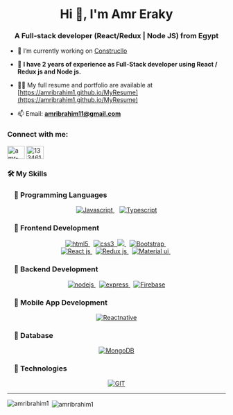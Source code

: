<h1 align="center">Hi 👋, I'm Amr Eraky</h1>
<h3 align="center">A Full-stack developer (React/Redux | Node JS) from Egypt</h3>

- 🔭 I’m currently working on [Construcllo](https://www.construcllo.com/)

- 💬 **I have 2 years of experience as Full-Stack developer using React / Redux js and Node js.**

- 👨‍💻 My full resume and portfolio are available at [https://amribrahim1.github.io/MyResume](https://amribrahim1.github.io/MyResume)

- 📫 Email: **amribrahim11@gmail.com**

<h3 align="left">Connect with me:</h3>
<p align="left">
<a href="https://linkedin.com/in/amr-eraky" target="blank"><img align="center" src="https://raw.githubusercontent.com/rahuldkjain/github-profile-readme-generator/master/src/images/icons/Social/linked-in-alt.svg" alt="amr-eraky" height="30" width="40" /></a>
<a href="https://stackoverflow.com/users/13346156" target="blank"><img align="center" src="https://raw.githubusercontent.com/rahuldkjain/github-profile-readme-generator/master/src/images/icons/Social/stack-overflow.svg" alt="13346156" height="30" width="40" /></a>
</p>

### 🛠️ My Skills
<h3 align="left">&nbsp;&nbsp;&nbsp;&nbsp;🔵 Programming Languages</h3>
<div align="center">
<a href="https://developer.mozilla.org/en-US/docs/Web/JavaScript" target="_blank" rel="noreferrer"> <img src="https://img.shields.io/badge/JavaScript-323330?style=for-the-badge&logo=javascript&logoColor=F7DF1E" alt="Javascript" /> </a>&nbsp;&nbsp;
<a href="https://www.typescriptlang.org/" target="_blank" rel="noreferrer"><img src="https://img.shields.io/badge/TypeScript-007ACC?style=for-the-badge&logo=typescript&logoColor=white" alt="Typescript" /> </a>
</div>
<h3 align="left">&nbsp;&nbsp;&nbsp;&nbsp;🔵 Frontend Development</h3>
<div align="center">
  <a href="https://www.w3.org/html/" target="_blank" rel="noreferrer"> <img src="https://img.shields.io/badge/HTML5-E34F26?style=for-the-badge&logo=html5&logoColor=white" alt="html5"/> </a>&nbsp;
</a> <a href="https://www.w3schools.com/css/" target="_blank" rel="noreferrer"> <img src="https://img.shields.io/badge/CSS3-1572B6?style=for-the-badge&logo=css3&logoColor=white" alt="css3" />&nbsp;
<a href="https://sass-lang.com" target="_blank" rel="noreferrer"> <img src="https://img.shields.io/badge/Sass-CC6699?style=for-the-badge&logo=sass&logoColor=white" /> </a>&nbsp;
  <a href="https://getbootstrap.com" target="_blank" rel="noreferrer"> <img src="https://img.shields.io/badge/Bootstrap-563D7C?style=for-the-badge&logo=bootstrap&logoColor=white" alt='Bootstrap' /> </a>&nbsp;
  <br />
  <a href="https://reactjs.org/" target="_blank" rel="noreferrer"> <img src="https://img.shields.io/badge/React-20232A?style=for-the-badge&logo=react&logoColor=61DAFB" alt='React js' /> </a>&nbsp;
  <a href="https://reactjs.org/" target="_blank" rel="noreferrer"> <img src="https://img.shields.io/badge/Redux-593D88?style=for-the-badge&logo=redux&logoColor=white" alt='Redux js' /> </a>&nbsp;
  <a href="https://mui.com/" target="_blank" rel="noreferrer"> <img src="https://img.shields.io/badge/Material%20UI-007FFF?style=for-the-badge&logo=mui&logoColor=white" alt='Material ui' /> </a>&nbsp;
</div>
<h3 align="left">&nbsp;&nbsp;&nbsp;&nbsp;🔵 Backend Development</h3>
<div align="center">
<a href="https://nodejs.org" target="_blank" rel="noreferrer"> <img src="https://img.shields.io/badge/Node.js-339933?style=for-the-badge&logo=nodedotjs&logoColor=white" alt="nodejs"/> </a>&nbsp;
  <a href="https://expressjs.com" target="_blank" rel="noreferrer"> <img src="https://img.shields.io/badge/Express.js-000000?style=for-the-badge&logo=express&logoColor=white" alt="express" /> </a>&nbsp;
  <a href="https://firebase.google.com/" target="_blank" rel="noreferrer"> <img src="https://img.shields.io/badge/firebase-ffca28?style=for-the-badge&logo=firebase&logoColor=black" alt="Firebase" /> </a>
</div>
<h3 align="left">&nbsp;&nbsp;&nbsp;&nbsp;🔵 Mobile App Development</h3>
<div align="center">
<a href="https://reactnative.dev/" target="_blank" rel="noreferrer"> <img src="https://img.shields.io/badge/React_Native-20232A?style=for-the-badge&logo=react&logoColor=61DAFB" alt="Reactnative" /> </a>
</div>
<h3 align="left">&nbsp;&nbsp;&nbsp;&nbsp;🔵 Database</h3>
<div align="center">
<a href="https://www.mongodb.com/" target="_blank" rel="noreferrer"> <img src="https://img.shields.io/badge/mongoDB-001d2a?style=for-the-badge&logo=mongodb" alt="MongoDB" /> </a>
</div>
<h3 align="left">&nbsp;&nbsp;&nbsp;&nbsp;🔵 Technologies</h3>
<div align="center">
<a href="https://git-scm.com/" target="_blank" rel="noreferrer"> <img src="https://img.shields.io/badge/Git-f0f0e8?style=for-the-badge&logo=git&logoColor=#f44d27" alt="GIT" /> </a>
</div>
<hr/>

<p><img align="left" src="https://github-readme-stats.vercel.app/api/top-langs?username=amribrahim1&show_icons=true&locale=en&layout=compact" alt="amribrahim1" /></p>

<p>&nbsp;<img align="center" src="https://github-readme-stats.vercel.app/api?username=amribrahim1&show_icons=true&locale=en" alt="amribrahim1" /></p>

